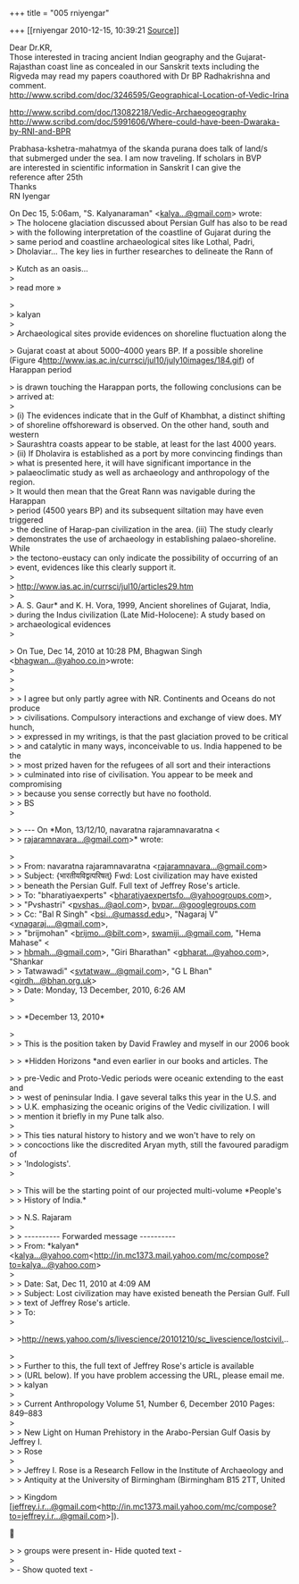 +++
title = "005 rniyengar"

+++
[[rniyengar	2010-12-15, 10:39:21 [Source](https://groups.google.com/g/bvparishat/c/DAPprqX7swc)]]



Dear Dr.KR,  
Those interested in tracing ancient Indian geography and the Gujarat-  
Rajasthan coast line as concealed in our Sanskrit texts including the  
Rigveda may read my papers coauthored with Dr BP Radhakrishna and  
comment.  
<http://www.scribd.com/doc/3246595/Geographical-Location-of-Vedic-Irina>  
  
<http://www.scribd.com/doc/13082218/Vedic-Archaeogeography>  
<http://www.scribd.com/doc/5991606/Where-could-have-been-Dwaraka-by-RNI-and-BPR>  
  
Prabhasa-kshetra-mahatmya of the skanda purana does talk of land/s  
that submerged under the sea. I am now traveling. If scholars in BVP  
are interested in scientific information in Sanskrit I can give the  
reference after 25th  
Thanks  
RN Iyengar  

  
On Dec 15, 5:06am, "S. Kalyanaraman" \<[kalya...@gmail.com]()\> wrote:  
\> The holocene glaciation discussed about Persian Gulf has also to be read  
\> with the following interpretation of the coastline of Gujarat during the  
\> same period and coastline archaeological sites like Lothal, Padri,  
\> Dholaviar... The key lies in further researches to delineate the Rann of  

\> Kutch as an oasis...  
\>  
\> read more »  

\>  
\> kalyan  
\>  
\> Archaeological sites provide evidences on shoreline fluctuation along the  

\> Gujarat coast at about 5000–4000 years BP. If a possible shoreline (Figure 4<http://www.ias.ac.in/currsci/jul10/july10images/184.gif>) of Harappan period  

\> is drawn touching the Harappan ports, the following conclusions can be  
\> arrived at:  
\>  
\> (i) The evidences indicate that in the Gulf of Khambhat, a distinct shifting  
\> of shoreline offshoreward is observed. On the other hand, south and western  
\> Saurashtra coasts appear to be stable, at least for the last 4000 years.  
\> (ii) If Dholavira is established as a port by more convincing findings than  
\> what is presented here, it will have significant importance in the  
\> palaeoclimatic study as well as archaeology and anthropology of the region.  
\> It would then mean that the Great Rann was navigable during the Harappan  
\> period (4500 years BP) and its subsequent siltation may have even triggered  
\> the decline of Harap-pan civilization in the area. (iii) The study clearly  
\> demonstrates the use of archaeology in establishing palaeo-shoreline. While  
\> the tectono-eustacy can only indicate the possibility of occurring of an  
\> event, evidences like this clearly support it.  
\>  
\> <http://www.ias.ac.in/currsci/jul10/articles29.htm>  
\>  
\> A. S. Gaur\* and K. H. Vora, 1999, Ancient shorelines of Gujarat, India,  
\> during the Indus civilization (Late Mid-Holocene): A study based on  
\> archaeological evidences  
\>  

\> On Tue, Dec 14, 2010 at 10:28 PM, Bhagwan Singh \<[bhagwan...@yahoo.co.in]()\>wrote:  
\>  
\>  
\>  
\> \> I agree but only partly agree with NR. Continents and Oceans do not produce  
\> \> civilisations. Compulsory interactions and exchange of view does. MY hunch,  
\> \> expressed in my writings, is that the past glaciation proved to be critical  
\> \> and catalytic in many ways, inconceivable to us. India happened to be the  
\> \> most prized haven for the refugees of all sort and their interactions  
\> \> culminated into rise of civilisation. You appear to be meek and compromising  
\> \> because you sense correctly but have no foothold.  
\> \> BS  
\>  

\> \> --- On \*Mon, 13/12/10, navaratna rajaramnavaratna \<  
\> \> [rajaramnavara...@gmail.com]()\>\* wrote:  

\>  
\> \> From: navaratna rajaramnavaratna \<[rajaramnavara...@gmail.com]()\>  
\> \> Subject: {भारतीयविद्वत्परिषत्} Fwd: Lost civilization may have existed  
\> \> beneath the Persian Gulf. Full text of Jeffrey Rose's article.  
\> \> To: "bharatiyaexperts" \<[bharatiyaexpertsfo...@yahoogroups.com]()\>,  
\> \> "Pvshastri" \<[pvshas...@aol.com]()\>, [bvpar...@googlegroups.com]()  
\> \> Cc: "Bal R Singh" \<[bsi...@umassd.edu]()\>, "Nagaraj V" \<[vnagaraj....@gmail.com]()\>,  
\> \> "brijmohan" \<[brijmo...@bilt.com]()\>, [swamiji...@gmail.com](), "Hema Mahase" \<  
\> \> [hbmah...@gmail.com]()\>, "Giri Bharathan" \<[gbharat...@yahoo.com]()\>, "Shankar  
\> \> Tatwawadi" \<[svtatwaw...@gmail.com]()\>, "G L Bhan" \<[girdh...@bhan.org.uk]()\>  
\> \> Date: Monday, 13 December, 2010, 6:26 AM  
\>  

\> \> \*December 13, 2010\*  

\>  
\> \>   This is the position taken by David Frawley and myself in our 2006 book  

\> \> \*Hidden Horizons \*and even earlier in our books and articles. The  

\> \> pre-Vedic and Proto-Vedic periods were oceanic extending to the east and  
\> \> west of peninsular India. I gave several talks this year in the U.S. and  
\> \> U.K. emphasizing the oceanic origins of the Vedic civilization. I will  
\> \> mention it briefly in my Pune talk also.  
\>  
\> \>   This ties natural history to history and we won't have to rely on  
\> \> concoctions like the discredited Aryan myth, still the favoured paradigm of  
\> \> 'Indologists'.  
\>  

\> \>   This will be the starting point of our projected multi-volume \*People's  
\> \> History of India.\*  

\> \> N.S. Rajaram  
\>  
\> \> ---------- Forwarded message ----------  
\> \> From: \*kalyan\* \<[kalya...@yahoo.com]()\<<http://in.mc1373.mail.yahoo.com/mc/compose?to=kalya...@yahoo.com>\>  
\>  
\> \> Date: Sat, Dec 11, 2010 at 4:09 AM  
\> \> Subject: Lost civilization may have existed beneath the Persian Gulf. Full  
\> \> text of Jeffrey Rose's article.  
\> \> To:  
\>  

\> \><http://news.yahoo.com/s/livescience/20101210/sc_livescience/lostcivil.>..  

\>  
\> \>  Further to this, the full text of Jeffrey Rose's article is available  
\> \> (URL below). If you have problem accessing the URL, please email me.  
\> \> kalyan  
\>  
\> \> Current Anthropology Volume 51, Number 6, December 2010 Pages: 849–883  
\>  
\> \> New Light on Human Prehistory in the Arabo-Persian Gulf Oasis by Jeffrey I.  
\> \> Rose  
\>  
\> \> Jeffrey I. Rose is a Research Fellow in the Institute of Archaeology and  
\> \> Antiquity at the University of Birmingham (Birmingham B15 2TT, United  

\> \> Kingdom \[[jeffrey.i.r...@gmail.com]()\<<http://in.mc1373.mail.yahoo.com/mc/compose?to=jeffrey.i.r...@gmail.com>\>\]).  



\> \> groups were present in- Hide quoted text -  
\>  
\> - Show quoted text -

